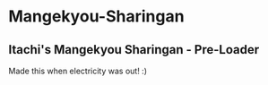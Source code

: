 # Mangekyou-Sharingan
Itachi's Mangekyou Sharingan - Pre-Loader
----------------------------------------
Made this when electricity was out! :)
